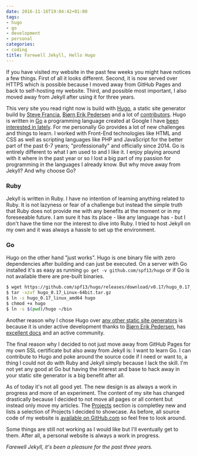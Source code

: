 ```yaml
---
date: 2016-11-16T19:04:42+01:00
tags:
- hugo
- go
- development
- personal
categories:
- coding
title: Farewell Jekyll, Hello Hugo
---
```


If you have visited my website in the past few weeks you might have notices a few things. First of all it looks different. Second, it is now served over HTTPS which is possible because I moved away from GitHub Pages and back to self-hosting my website. Third, and possible most important, I also moved away from Jekyll after using it for three years.

This very site you read right now is build with [Hugo](http://gohugo.io), a static site generator build by [Steve Francia](http://spf13.com/), [Bjørn Erik Pedersen](https://github.com/bep) and a lot of [contributors](https://github.com/spf13/hugo/graphs/contributors). Hugo is written in [Go](https://golang.org/) a programming language created at Google I have [been interested in lately](https://github.com/kevingimbel?language=go&tab=repositories).
For me personally Go provides a lot of new challenges and things to learn. I worked with Front-End technologies like HTML and CSS as well as scripting languages like PHP and JavaScript for the better part of the past 6-7 years; "professionally" and officially since 2014. Go is entirely different to what I am used to and I like it. I enjoy playing around with it where in the past year or so I lost a big part of my passion for programming in the languages I already know. But why move away from Jekyll? And why choose Go?

### Ruby

Jekyll is written in Ruby. I have no intention of learning anything related to Ruby. It is not lazyness or fear of a challenge but instead the simple truth that Ruby does not provide me with any benefits at the moment or in my foreseeable future. I am sure it has its place - like any language has - but I don't have the time nor the interest to dive into Ruby. I tried to host Jekyll on my own and it was always a hassle to set up the environment.

### Go

Hugo on the other hand "just works". Hugo is one binary file with zero dependencies after building and can just be executed. On a server with Go installed it's as easy as running `go get -v github.com/spf13/hugo` or if Go is not available there are pre-built binaries.

```bash
$ wget https://github.com/spf13/hugo/releases/download/v0.17/hugo_0.17_Linux-64bit.tar.gz
$ tar -xzvf hugo_0.17_Linux-64bit.tar.gz
$ ln -s hugo_0.17_linux_amd64 hugo
$ chmod +x hugo
$ ln -s $(pwd)/hugo ~/bin
```

Another reason why I chose Hugo over [any other static site generators](https://www.staticgen.com/) is because it is under active development thanks to [Bjørn Erik Pedersen](https://github.com/bep), has [excellent docs](https://gohugo.io/overview/introduction/) and an active community.

The final reason why I decided to not just move away from GitHub Pages for my own SSL certificate but also away from Jekyll is: I want to learn Go. I can contribute to Hugo and poke around the source code if I need or want to, a thing I could not do with Ruby and Jekyll simply because I lack the skill. I'm not yet any good at Go but having the interest and base to hack away in your static site generator is a big benefit after all.

As of today it's not all good yet. The new design is as always a work in progress and more of an experiment. The content of my site has changed drastically because I decided to not move all pages or all content but instead only move my articles. The [Projects](/projects/) section is completley new and lists a selection of Projects I decided to showcase. As before, all source code of my website is [available on GitHub.com](https://github.com/kevingimbel/kevingimbel.com) so feel free to look around.

Some things are still not working as I would like but I'll eventually get to them. After all, a personal website is always a work in progress.

_Farewell Jekyll, it's been a pleasure for the past three years._
